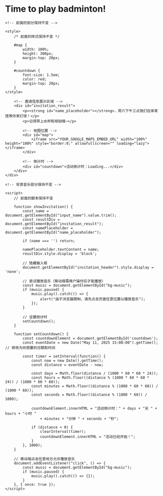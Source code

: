 # Time to play badminton!
<!DOCTYPE html>
<html lang="zh-CN">
<head>
    <meta charset="UTF-8">
    <title>邀请你打羽毛球</title>

    <!-- 前面的部分保持不变 -->

    <style>
        /* 前面的样式保持不变 */

        #map {
            width: 100%;
            height: 300px;
            margin-top: 20px;
        }

        #countdown {
            font-size: 1.5em;
            color: red;
            margin-top: 20px;
        }
    </style>
</head>

<body>
    <div id="div_container">
        <!-- 前面的内容保持不变 -->

        <!-- 邀请信息展示区域 -->
        <div id="invitation_result">
            <p><strong id="name_placeholder"></strong>，周六下午三点我们在体育馆等你来打球！</p>
            <p>记得带上水杯和球拍哦~</p>
            
            <!-- 地图位置 -->
            <div id="map">
                <iframe src="YOUR_GOOGLE_MAPS_EMBED_URL" width="100%" height="100%" style="border:0;" allowfullscreen="" loading="lazy"></iframe>
            </div>

            <!-- 倒计时 -->
            <div id="countdown">活动倒计时：Loading...</div>
        </div>
    </div>

    <!-- 背景音乐部分保持不变 -->

    <script>
        // 前面的脚本保持不变

        function showInvitation() {
            const name = document.getElementById("input_name").value.trim();
            const resultDiv = document.getElementById("invitation_result");
            const namePlaceholder = document.getElementById("name_placeholder");

            if (name === '') return;

            namePlaceholder.textContent = name;
            resultDiv.style.display = 'block';

            // 隐藏输入框
            document.getElementById("invitation_header").style.display = 'none';

            // 尝试播放音乐（移动端需用户操作后才能播放）
            const music = document.getElementById("bg-music");
            if (music.paused) {
                music.play().catch(() => {
                    alert("由于浏览器限制，请先点击页面任意位置以播放音乐");
                });
            }

            // 设置倒计时
            setCountdown();
        }

        function setCountdown() {
            const countdownElement = document.getElementById('countdown');
            const eventDate = new Date("May 11, 2025 15:00:00").getTime(); // 修改为你想要的日期和时间

            const timer = setInterval(function() {
                const now = new Date().getTime();
                const distance = eventDate - now;

                const days = Math.floor(distance / (1000 * 60 * 60 * 24));
                const hours = Math.floor((distance % (1000 * 60 * 60 * 24)) / (1000 * 60 * 60));
                const minutes = Math.floor((distance % (1000 * 60 * 60)) / (1000 * 60));
                const seconds = Math.floor((distance % (1000 * 60)) / 1000);

                countdownElement.innerHTML = "活动倒计时：" + days + "天 " + hours + "小时 "
                    + minutes + "分钟 " + seconds + "秒";

                if (distance < 0) {
                    clearInterval(timer);
                    countdownElement.innerHTML = "活动已经开始！";
                }
            }, 1000);
        }

        // 移动端点击任意地方允许播放音乐
        document.addEventListener("click", () => {
            const music = document.getElementById("bg-music");
            if (music.paused) {
                music.play().catch(() => {});
            }
        }, { once: true });
    </script>
</body>
</html>
